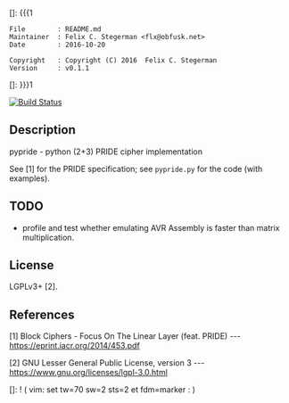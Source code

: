 []: {{{1

    File        : README.md
    Maintainer  : Felix C. Stegerman <flx@obfusk.net>
    Date        : 2016-10-20

    Copyright   : Copyright (C) 2016  Felix C. Stegerman
    Version     : v0.1.1

[]: }}}1

<!-- badge? -->
[![Build Status](https://travis-ci.org/obfusk/pypride.png)](https://travis-ci.org/obfusk/pypride)

## Description

pypride - python (2+3) PRIDE cipher implementation

See [1] for the PRIDE specification; see `pypride.py` for the code
(with examples).

## TODO

* profile and test whether emulating AVR Assembly is faster than
  matrix multiplication.

## License

LGPLv3+ [2].

## References

[1] Block Ciphers - Focus On The Linear Layer (feat. PRIDE)
--- https://eprint.iacr.org/2014/453.pdf

[2] GNU Lesser General Public License, version 3
--- https://www.gnu.org/licenses/lgpl-3.0.html

[]: ! ( vim: set tw=70 sw=2 sts=2 et fdm=marker : )
